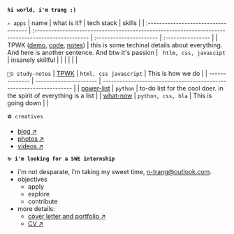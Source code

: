 **`hi world, i'm trang :)`**

`✍ apps`
| name                                 | what is it?                                                                                        | tech stack              | skills            |
| :----------------------------------- | :------------------------------------------------------------------------------------------------- | :---------------------- | :---------------- |
| TPWK ([demo](), [code](), [notes]()) | this is some techinal details about everything. And here is another sentence. And btw it's passion | ` htlm, css, javascipt` | insanely skillful |
|                                      |                                                                                                    |                         |                   |

`🤷‍♀️ study-notes`
| [TPWK]()       | `html, css javascript` | This is how we do                                                   |
| -------------- | ---------------------- | ------------------------------------------------------------------- |
| [power-list]() | `python`               | to-do list for the cool doer. in the spirit of everything is a list |
| [what-now]()   | `python, css, bla`     | This is going down | |                                                              

`⚽ creatives`
  - [blog ↗]()
  - [photos ↗]()
  - [videos ↗]()

**`✨ i'm looking for a SWE internship`**
- i'm not desparate, i'm taking my sweet time, <n-trang@outlook.com>.
- objectives
    - apply
    - explore 
    - contribute
- more details:
  - [cover letter and portfolio ↗]()
  - [CV ↗]()

<!-- | name | links                            | what is it?                       | tech stack                                   | skills |
| :--- | :------------------------------- | :-------------------------------- | :------------------------------------------- | :----- |
| T--K | [------------------------------) | i-------------------------------! | `------------------------------------------` | i----. |
|      |                                  |                                   |                                              |        | -->

       
